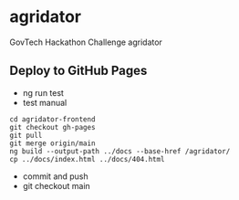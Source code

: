 # agridator
GovTech Hackathon Challenge agridator

## Deploy to GitHub Pages
- ng run test
- test manual
```
cd agridator-frontend
git checkout gh-pages
git pull
git merge origin/main
ng build --output-path ../docs --base-href /agridator/
cp ../docs/index.html ../docs/404.html
```
- commit and push
- git checkout main
